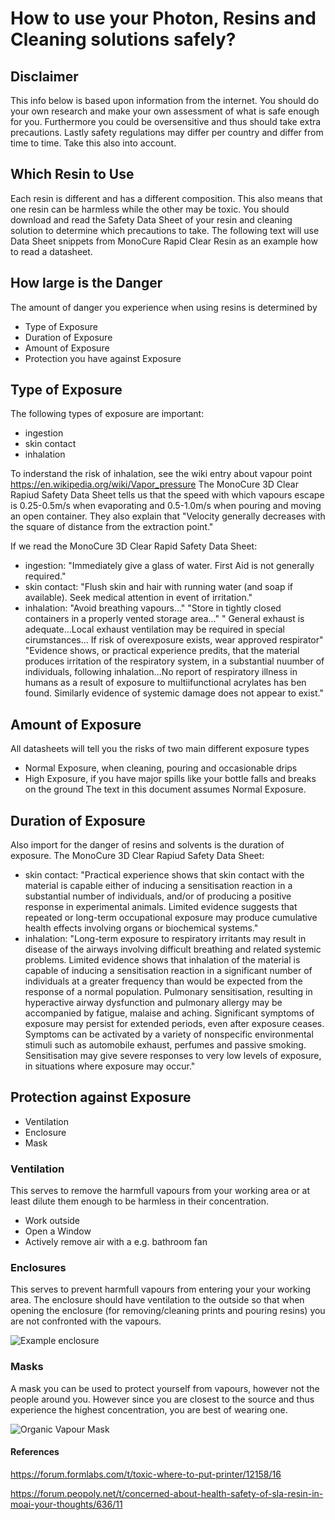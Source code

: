 # How to use your Photon, Resins and Cleaning solutions safely?


## Disclaimer
This info below is based upon information from the internet. You should do your own research and make your own assessment of what is safe enough for you. Furthermore you could be oversensitive and thus should take extra precautions. Lastly safety regulations may differ per country and differ from time to time. Take this also into account.


## Which Resin to Use 
Each resin is different and has a different composition. This also means that one resin can be harmless while the other may be toxic. You should download and read the Safety Data Sheet of your resin and cleaning solution to determine which precautions to take. The following text will use Data Sheet snippets from MonoCure Rapid Clear Resin as an example how to read a datasheet.


## How large is the Danger
The amount of danger you experience when using resins is determined by
- Type of Exposure
- Duration of Exposure
- Amount of Exposure
- Protection you have against Exposure


## Type of Exposure
The following types of exposure are important:
- ingestion
- skin contact
- inhalation

To inderstand the risk of inhalation, see the wiki entry about vapour point https://en.wikipedia.org/wiki/Vapor_pressure
The MonoCure 3D Clear Rapiud Safety Data Sheet tells us that the speed with which vapours escape is 0.25-0.5m/s when evaporating and 0.5-1.0m/s when pouring and moving an open container. They also explain that "Velocity generally decreases with the square of distance from the extraction point."

If we read the MonoCure 3D Clear Rapid Safety Data Sheet:
- ingestion: "Immediately give a glass of water. First Aid is not generally required."
- skin contact: "Flush skin and hair with running water (and soap if available). Seek medical attention in event of irritation."
- inhalation: "Avoid breathing vapours..." "Store in tightly closed containers in a properly vented storage area..." " General exhaust is adequate...Local exhaust ventilation may be required in special cirumstances... If risk of overexposure exists, wear approved respirator" "Evidence shows, or practical experience predits, that the material produces irritation of the respiratory system, in a substantial nuumber of individuals, following inhalation...No report of respiratory illness in humans as a result of exposure to multiifunctional acrylates has ben found. Similarly evidence of systemic damage does not appear to exist."  


## Amount of Exposure
All datasheets will tell you the risks of two main different exposure types
- Normal Exposure, when cleaning, pouring and occasionable drips
- High Exposure, if you have major spills like your bottle falls and breaks on the ground 
The text in this document assumes Normal Exposure.


## Duration of Exposure
Also import for the danger of resins and solvents is the duration of exposure.
The MonoCure 3D Clear Rapiud Safety Data Sheet:
- skin contact: "Practical experience shows that skin contact with the material is capable either of inducing a sensitisation reaction in a substantial number of individuals, and/or of producing a positive response in experimental animals.
Limited evidence suggests that repeated or long-term occupational exposure may produce cumulative health effects involving organs or biochemical systems."
- inhalation: "Long-term exposure to respiratory irritants may result in disease of the airways involving difficult breathing and related systemic problems. Limited evidence shows that inhalation of the material is capable of inducing a sensitisation reaction in a significant number of individuals at a greater frequency than would be expected from the response of a normal population.
Pulmonary sensitisation, resulting in hyperactive airway dysfunction and pulmonary allergy may be accompanied by fatigue, malaise and aching. Significant symptoms of exposure may persist for extended periods, even after exposure ceases. Symptoms can be activated by a variety of nonspecific environmental stimuli such as automobile exhaust, perfumes and passive smoking.
Sensitisation may give severe responses to very low levels of exposure, in situations where exposure may occur."


## Protection against Exposure
- Ventilation
- Enclosure
- Mask

### Ventilation
This serves to remove the harmfull vapours from your working area or at least dilute them enough to be harmless in their concentration.
- Work outside
- Open a Window
- Actively remove air with a e.g. bathroom fan 

### Enclosures
This serves to prevent harmfull vapours from entering your your working area. The enclosure should have ventilation to the outside so that when opening the enclosure (for removing/cleaning prints and pouring resins) you are not confronted with the vapours.

![Example enclosure](https://user-images.githubusercontent.com/11459480/45254634-ceff7e80-b37b-11e8-95b2-5b4e83e51e28.jpg)

### Masks
A mask you can be used to protect yourself from vapours, however not the people around you. However since you are closest to the source and thus experience the highest concentration, you are best of wearing one.

![Organic Vapour Mask](https://user-images.githubusercontent.com/11459480/45254635-d030ab80-b37b-11e8-93b2-81b094c04e7b.jpg)


#### References
https://forum.formlabs.com/t/toxic-where-to-put-printer/12158/16

https://forum.peopoly.net/t/concerned-about-health-safety-of-sla-resin-in-moai-your-thoughts/636/11
